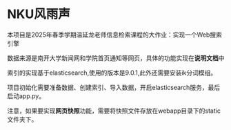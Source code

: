 # NKU风雨声
本项目是2025年春季学期温延龙老师信息检索课程的大作业：实现一个Web搜索引擎

数据来源是南开大学新闻网和学院首页通知等网页，具体的功能实现在**说明文档**中

索引的实现基于elasticsearch,使用的版本是9.0.1,此外还需要安装ik分词模组。

项目初始化需要准备数据、创建索引、导入数据，开启elasticsearch服务，最后启动app.py。

注意，如果要实现**网页快照**功能，需要将快照文件存放在webapp目录下的static文件夹下。
